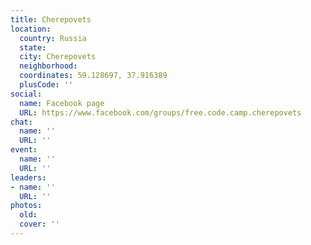 ```yaml
---
title: Cherepovets
location:
  country: Russia
  state: 
  city: Cherepovets
  neighborhood: 
  coordinates: 59.128697, 37.916389
  plusCode: ''
social:
  name: Facebook page
  URL: https://www.facebook.com/groups/free.code.camp.cherepovets
chat:
  name: ''
  URL: ''
event:
  name: ''
  URL: ''
leaders:
- name: ''
  URL: ''
photos:
  old: 
  cover: ''
---
```

